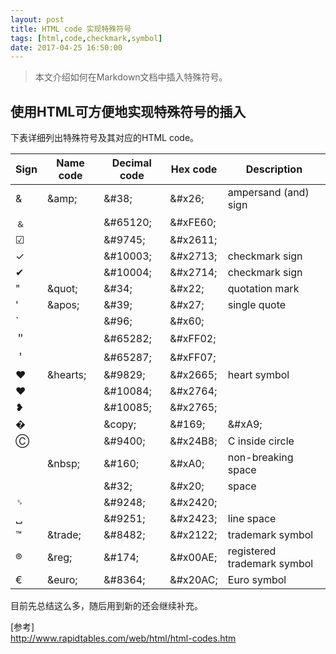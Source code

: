```yaml
---
layout: post
title: HTML code 实现特殊符号
tags: [html,code,checkmark,symbol]
date: 2017-04-25 16:50:00
---
```


> 本文介绍如何在Markdown文档中插入特殊符号。

## 使用HTML可方便地实现特殊符号的插入

下表详细列出特殊符号及其对应的HTML code。

| Sign | Name code | Decimal code | Hex code | Description |
| ---  | ---- | ---- | ---- | ---- |
| &    | \&amp;| \&#38; | \&#x26; | ampersand (and) sign |
| ﹠   |       | \&#65120; | \&#xFE60; |    |
| ☑  |  | \&#9745; | \&#x2611; |  |
| ✓  |  | \&#10003; | \&#x2713; | checkmark sign |
| ✔  |  | \&#10004; | \&#x2714; | checkmark sign |
| "  | \&quot; | \&#34; | \&#x22; | quotation mark |
| '  | \&apos; | \&#39; | \&#x27; | single quote |
| `  |  | \&#96; | \&#x60; |  |
|＂  |  | \&#65282; | \&#xFF02; |  |
|＇  |  | \&#65287; | \&#xFF07; |  |
| ♥  | \&hearts; | \&#9829; | \&#x2665; | heart symbol |
| ❤  |  | \&#10084; | \&#x2764; |  |
| ❥  |  | \&#10085; | \&#x2765; |  |
| � |  | \&copy; | \&#169; | \&#xA9; | copyright symbol |
| Ⓒ |  | \&#9400; | \&#x24B8; | C inside circle |
|   | \&nbsp; | \&#160; | \&#xA0; | non-breaking space |
|   |  | \&#32; | \&#x20; | space |
| ␠ |  | \&#9248; | \&#x2420; |  |
| ␣ |  | \&#9251; | \&#x2423; | line space |
| ™ | \&trade; | \&#8482; | \&#x2122; | trademark symbol |
| ® | \&reg; | \&#174; | \&#x00AE; | registered trademark symbol |
| € | \&euro; | \&#8364; | \&#x20AC; | Euro symbol |

目前先总结这么多，随后用到新的还会继续补充。


[参考]   
http://www.rapidtables.com/web/html/html-codes.htm
